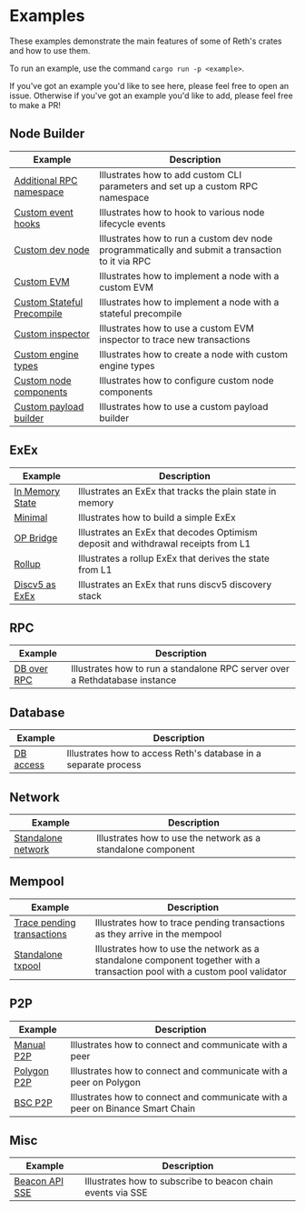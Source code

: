 # Examples

These examples demonstrate the main features of some of Reth's crates and how to use them.

To run an example, use the command `cargo run -p <example>`.

If you've got an example you'd like to see here, please feel free to open an
issue. Otherwise if you've got an example you'd like to add, please feel free
to make a PR!

## Node Builder

| Example                                             | Description                                                                                      |
| --------------------------------------------------- | ------------------------------------------------------------------------------------------------ |
| [Additional RPC namespace](./node-custom-rpc)       | Illustrates how to add custom CLI parameters and set up a custom RPC namespace                   |
| [Custom event hooks](./node-event-hooks)            | Illustrates how to hook to various node lifecycle events                                         |
| [Custom dev node](./custom-dev-node)                | Illustrates how to run a custom dev node programmatically and submit a transaction to it via RPC |
| [Custom EVM](./custom-evm)                          | Illustrates how to implement a node with a custom EVM                                            |
| [Custom Stateful Precompile](./stateful-precompile) | Illustrates how to implement a node with a stateful precompile                                   |
| [Custom inspector](./custom-inspector)              | Illustrates how to use a custom EVM inspector to trace new transactions                          |
| [Custom engine types](./custom-engine-types)        | Illustrates how to create a node with custom engine types                                        |
| [Custom node components](./custom-node-components)  | Illustrates how to configure custom node components                                              |
| [Custom payload builder](./custom-payload-builder)  | Illustrates how to use a custom payload builder                                                  |

## ExEx

| Example                                   | Description                                                                                         |
| ----------------------------------------- | --------------------------------------------------------------------------------------------------- |
| [In Memory State](./exex/in-memory-state) | Illustrates an ExEx that tracks the plain state in memory                                           |
| [Minimal](./exex/minimal)                 | Illustrates how to build a simple ExEx                                                              |
| [OP Bridge](./exex/op-bridge)             | Illustrates an ExEx that decodes Optimism deposit and withdrawal receipts from L1                   |
| [Rollup](./exex/rollup)                   | Illustrates a rollup ExEx that derives the state from L1                                            |
| [Discv5 as ExEx](./exex/discv5)           | Illustrates an ExEx that runs discv5 discovery stack                                                |

## RPC

| Example                 | Description                                                                 |
| ----------------------- | --------------------------------------------------------------------------- |
| [DB over RPC](./rpc-db) | Illustrates how to run a standalone RPC server over a Rethdatabase instance |

## Database

| Example                  | Description                                                     |
| ------------------------ | --------------------------------------------------------------- |
| [DB access](./db-access) | Illustrates how to access Reth's database in a separate process |

## Network

| Example                         | Description                                                  |
| ------------------------------- | ------------------------------------------------------------ |
| [Standalone network](./network) | Illustrates how to use the network as a standalone component |

## Mempool

| Example                                        | Description                                                                                                                |
| ---------------------------------------------- | -------------------------------------------------------------------------------------------------------------------------- |
| [Trace pending transactions](./txpool-tracing) | Illustrates how to trace pending transactions as they arrive in the mempool                                                |
| [Standalone txpool](./network-txpool)          | Illustrates how to use the network as a standalone component together with a transaction pool with a custom pool validator |

## P2P

| Example                      | Description                                                                   |
| ---------------------------- | ----------------------------------------------------------------------------- |
| [Manual P2P](./manual-p2p)   | Illustrates how to connect and communicate with a peer                        |
| [Polygon P2P](./polygon-p2p) | Illustrates how to connect and communicate with a peer on Polygon             |
| [BSC P2P](./bsc-p2p)         | Illustrates how to connect and communicate with a peer on Binance Smart Chain |

## Misc

| Example                            | Description                                                 |
| ---------------------------------- | ----------------------------------------------------------- |
| [Beacon API SSE](./beacon-api-sse) | Illustrates how to subscribe to beacon chain events via SSE |
